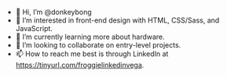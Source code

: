 - 👋 Hi, I’m @donkeybong
- 👀 I’m interested in front-end design with HTML, CSS/Sass, and JavaScript.
- 🌱 I’m currently learning more about hardware.
- 💞️ I’m looking to collaborate on entry-level projects.
- 📫 How to reach me best is through LinkedIn at https://tinyurl.com/froggielinkedinvega.

<!---
donkeybong/donkeybong is a ✨ special ✨ repository because its `README.md` (this file) appears on your GitHub profile.
You can click the Preview link to take a look at your changes.
--->
